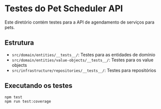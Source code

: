 # Testes do Pet Scheduler API

Este diretório contém testes para a API de agendamento de serviços para pets.

## Estrutura

- `src/domain/entities/__tests__/`: Testes para as entidades de domínio
- `src/domain/entities/value-objects/__tests__/`: Testes para os value objects
- `src/infrastructure/repositories/__tests__/`: Testes para repositórios

## Executando os testes

```bash
npm test
npm run test:coverage
```
